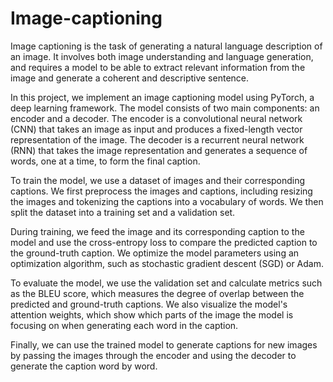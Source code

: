 # Image-captioning
Image captioning is the task of generating a natural language description of an image. It involves both image understanding and language generation, and requires a model to be able to extract relevant information from the image and generate a coherent and descriptive sentence.

In this project, we implement an image captioning model using PyTorch, a deep learning framework. The model consists of two main components: an encoder and a decoder. The encoder is a convolutional neural network (CNN) that takes an image as input and produces a fixed-length vector representation of the image. The decoder is a recurrent neural network (RNN) that takes the image representation and generates a sequence of words, one at a time, to form the final caption.

To train the model, we use a dataset of images and their corresponding captions. We first preprocess the images and captions, including resizing the images and tokenizing the captions into a vocabulary of words. We then split the dataset into a training set and a validation set.

During training, we feed the image and its corresponding caption to the model and use the cross-entropy loss to compare the predicted caption to the ground-truth caption. We optimize the model parameters using an optimization algorithm, such as stochastic gradient descent (SGD) or Adam.

To evaluate the model, we use the validation set and calculate metrics such as the BLEU score, which measures the degree of overlap between the predicted and ground-truth captions. We also visualize the model's attention weights, which show which parts of the image the model is focusing on when generating each word in the caption.

Finally, we can use the trained model to generate captions for new images by passing the images through the encoder and using the decoder to generate the caption word by word.
